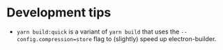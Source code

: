 # Development tips

-   `yarn build:quick` is a variant of `yarn build` that uses the
    `--config.compression=store` flag to (slightly) speed up electron-builder.
